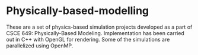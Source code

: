 # Physically-based-modelling
These are a set of physics-based simulation projects developed as a part of CSCE 649: Physically-Based Modeling.
Implementation has been carried out in C++ with OpenGL for rendering. Some of the simulations are parallelized using OpenMP.
